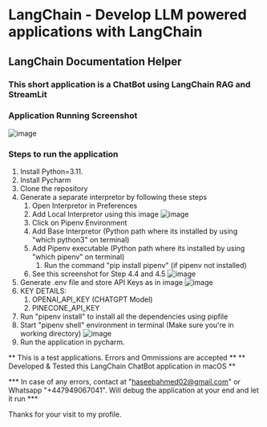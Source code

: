 # LangChain - Develop LLM powered applications with LangChain
## LangChain Documentation Helper

### This short application is a ChatBot using LangChain RAG and StreamLit

### Application Running Screenshot

![image](https://github.com/user-attachments/assets/ed02e30c-e95f-4cb1-b78c-c05ec99c0410)

### Steps to run the application

1. Install Python=3.11.
2. Install Pycharm
3. Clone the repository
4. Generate a separate interpretor by following these steps
     1. Open Interpretor in Preferences
     2. Add Local Interpretor using this image ![image](https://github.com/user-attachments/assets/c65b6f06-66a0-4d12-87a8-5bbc557c7665)
     3. Click on Pipenv Environment
     4. Add Base Interpretor (Python path where its installed by using "which python3" on terminal)
     5. Add Pipenv executable (Python path where its installed by using "which pipenv" on terminal)
        1. Run the command "pip install pipenv" (if pipenv not installed)
     7. See this screenshot for Step 4.4 and 4.5 ![image](https://github.com/user-attachments/assets/4981800a-0c55-4307-ab69-220f0f312355)
5. Generate .env file and store API Keys as in image ![image](https://github.com/user-attachments/assets/ea01ae31-28f4-4c76-9d04-95561f6c8bd0)
6. KEY DETAILS:
     1. OPENAI_API_KEY (CHATGPT Model)
     2. PINECONE_API_KEY
8. Run "pipenv install" to install all the dependencies using pipfile
9. Start "pipenv shell" environment in terminal (Make sure you're in working directory) ![image](https://github.com/user-attachments/assets/09759085-e140-4197-9819-af3a32168510)
10. Run the application in pycharm.

** This is a test applications. Errors and Ommissions are accepted ** 
** Developed & Tested this LangChain ChatBot application in macOS **

*** In case of any errors, contact at "haseebahmed02@gmail.com" or Whatsapp "+447949067041". Will debug the application at your end and let it run ***

Thanks for your visit to my profile.

